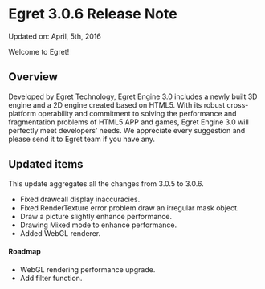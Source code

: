 Egret 3.0.6 Release Note
===============================


Updated on: April, 5th, 2016


Welcome to Egret!

## Overview

Developed by Egret Technology, Egret Engine 3.0 includes a newly built 3D engine and a 2D engine created based on HTML5. With its robust cross-platform operability and commitment to solving the performance and fragmentation problems of HTML5 APP and games, Egret Engine 3.0 will perfectly meet developers’ needs. We appreciate every suggestion and please send it to Egret team if you have any.

## Updated items

This update aggregates all the changes from 3.0.5 to 3.0.6.

* Fixed drawcall display inaccuracies.
* Fixed RenderTexture error problem draw an irregular mask object.
* Draw a picture slightly enhance performance.
* Drawing Mixed mode to enhance performance.
* Added WebGL renderer.


#### Roadmap
* WebGL rendering performance upgrade.
* Add filter function.